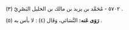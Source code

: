٥٧٠٢ - مُحَمَّد بن يزيد بن مالك بن الخليل البَصْرِيّ (٣) .

**رَوَى عَنه:** النَّسَائي، وَقَال (٤) : لا بأس به (٥) .
